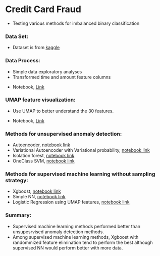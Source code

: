 # Credit Card Fraud
  - Testing various methods for imbalanced binary classification

### Data Set:  
* Dataset is from [kaggle]( https://www.kaggle.com/mlg-ulb/creditcardfraud?select=creditcard.csv)

### Data Process:
 - Simple data exploratory analyses 
 - Transformed time and amount feature columns
* Notebook, [Link](https://github.com/mzhou356/creditCardFraud/blob/master/processedData/notebook/RawDataExplorationAndDataProcessing.ipynb
)

### UMAP feature visualization:
  - Use UMAP to better understand the 30 features. 
* Notebook, [Link](https://github.com/mzhou356/creditCardFraud/blob/master/Feature_Visualization/notebooks/UMAP_visualization.ipynb
)

### Methods for unsupervised anomaly detection:  
* Autoencoder, [notebook link](https://github.com/mzhou356/creditCardFraud/blob/master/AnomalyDetection/notebooks/AutoEncoder.ipynb)
* Variational Autoencoder with Variational probability, [notebook link](https://github.com/mzhou356/creditCardFraud/blob/master/AnomalyDetection/notebooks/VariationalAutoEncoder.ipynb)
* Isolation forest, [notebook link](https://github.com/mzhou356/creditCardFraud/blob/master/AnomalyDetection/notebooks/IsolationForestforFraudDetection.ipynb)
* OneClass SVM, [notebook link](https://github.com/mzhou356/creditCardFraud/blob/master/AnomalyDetection/notebooks/oneClassSVM_anomalyDetection.ipynb)

### Methods for supervised machine learning without sampling strategy:
* Xgboost, [notebook link](https://github.com/mzhou356/creditCardFraud/blob/master/SupervisedLearning/notebooks/Xgboost_binary_classifier.ipynb
)
* Simple NN, [notebook link](https://github.com/mzhou356/creditCardFraud/blob/master/SupervisedLearning/notebooks/Supervised_NN_Binary_Classifier.ipynb)
* Logistic Regression using UMAP features, [notebook link](https://github.com/mzhou356/creditCardFraud/blob/master/SupervisedLearning/notebooks/Logistic_Regression_Classifier_UMAP_Transformation.ipynb)

### Summary:
  * Supervised machine learning methods performed better than unsupesrvised anomaly detection methods. 
  * Among supervised machine learning methods, Xgboost with randommized feature elimination tend to perform the best although supervised NN would perform better with more data. 
